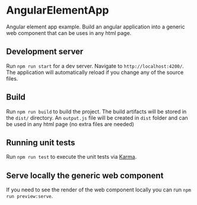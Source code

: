 # AngularElementApp

Angular element app example.
Build an angular application into a generic web component that can be uses in any html page.

## Development server

Run `npm run start` for a dev server. Navigate to `http://localhost:4200/`. The application will automatically reload if you change any of the source files.

## Build

Run `npm run build` to build the project. The build artifacts will be stored in the `dist/` directory.
An `output.js` file will be created in `dist` folder and can be used in any html page (no extra files are needed)

## Running unit tests

Run `npm run test` to execute the unit tests via [Karma](https://karma-runner.github.io).

## Serve locally the generic web component

If you need to see the render of the web component locally you can run `npm run preview:serve`.
